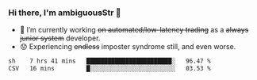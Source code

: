 ### Hi there, I'm ambiguou~~s~~Str 👋

<!--
**ambiguoustexture/ambiguoustexture** is a ✨ _special_ ✨ repository because its `README.md` (this file) appears on your GitHub profile.

Here are some ideas to get you started:
-->
- 🔭 I’m currently working ~~on automated/low-latency trading~~ as a ~~always junior system~~ developer.
- :worried: Experiencing ~~endless~~ imposter syndrome still, and even worse.

<!--START_SECTION:waka-->

```txt
sh    7 hrs 41 mins   ████████████████████████░   96.47 %
CSV   16 mins         █░░░░░░░░░░░░░░░░░░░░░░░░   03.53 %
```

<!--END_SECTION:waka-->
